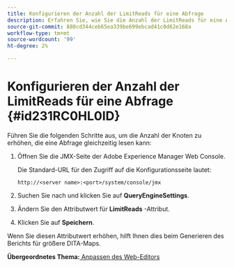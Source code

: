 ```yaml
---
title: Konfigurieren der Anzahl der LimitReads für eine Abfrage
description: Erfahren Sie, wie Sie die Anzahl der LimitReads für eine Abfrage konfigurieren
source-git-commit: 880cd344ceb65ea339be699ebcad41c0d62e168a
workflow-type: tm+mt
source-wordcount: '99'
ht-degree: 2%

---
```


# Konfigurieren der Anzahl der LimitReads für eine Abfrage {#id231RC0HL0ID}

Führen Sie die folgenden Schritte aus, um die Anzahl der Knoten zu erhöhen, die eine Abfrage gleichzeitig lesen kann:

1. Öffnen Sie die JMX-Seite der Adobe Experience Manager Web Console.

   Die Standard-URL für den Zugriff auf die Konfigurationsseite lautet:

   ```http
   http://<server name>:<port>/system/console/jmx
   ```

1. Suchen Sie nach und klicken Sie auf **QueryEngineSettings**.

1. Ändern Sie den Attributwert für **LimitReads** -Attribut.

1. Klicken Sie auf **Speichern**.


Wenn Sie diesen Attributwert erhöhen, hilft Ihnen dies beim Generieren des Berichts für größere DITA-Maps.

**Übergeordnetes Thema:**[ Anpassen des Web-Editors](conf-web-editor.md)
